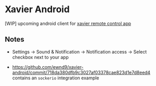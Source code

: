 # Xavier Android

[WIP] upcoming android client for [xavier remote control app](https://github.com/ewnd9/xavier)

## Notes

- Settings -> Sound & Notification -> Notification access -> Select checkbox next to your app

- https://github.com/ewnd9/xavier-android/commit/718da380dfb9c3027af03378cae823d1e7d8eed4 contains an `sockerio` integration example
